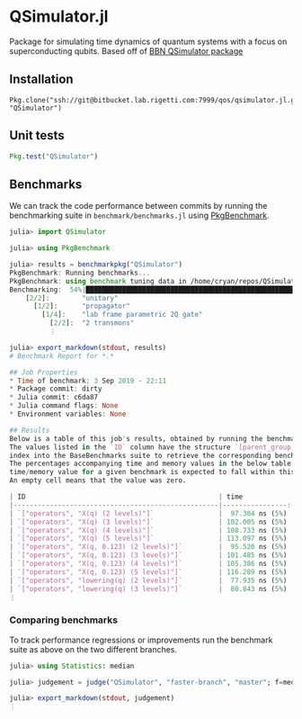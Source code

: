 # QSimulator.jl

Package for simulating time dynamics of quantum systems with a focus on superconducting qubits.
Based off of [BBN QSimulator package](https://github.com/BBN-Q/QSimulator.jl)

## Installation

```
Pkg.clone("ssh://git@bitbucket.lab.rigetti.com:7999/qos/qsimulator.jl.git", "QSimulator")
```

## Unit tests

```julia
Pkg.test("QSimulator")
```

## Benchmarks

We can track the code performance between commits by running the benchmarking suite in
`benchmark/benchmarks.jl` using [PkgBenchmark](https://github.com/JuliaCI/PkgBenchmark.jl).

```julia
julia> import QSimulator

julia> using PkgBenchmark

julia> results = benchmarkpkg("QSimulator")
PkgBenchmark: Running benchmarks...
PkgBenchmark: using benchmark tuning data in /home/cryan/repos/QSimulator.jl/benchmark/tune.json
Benchmarking:  54%|███████████████████████████████████████████████████████████████▎                                                      |  ETA: 0:01:00
    [2/2]:        "unitary"
      [1/2]:      "propagator"
        [1/4]:    "lab frame parametric 2Q gate"
          [2/2]:  "2 transmons"
          ⋮

julia> export_markdown(stdout, results)
# Benchmark Report for *.*

## Job Properties
* Time of benchmark: 3 Sep 2019 - 22:11
* Package commit: dirty
* Julia commit: c6da87
* Julia command flags: None
* Environment variables: None

## Results
Below is a table of this job's results, obtained by running the benchmarks.
The values listed in the `ID` column have the structure `[parent_group, child_group, ..., key]`, and can be used to
index into the BaseBenchmarks suite to retrieve the corresponding benchmarks.
The percentages accompanying time and memory values in the below table are noise tolerances. The "true"
time/memory value for a given benchmark is expected to fall within this percentage of the reported value.
An empty cell means that the value was zero.

| ID                                                | time            | GC time    | memory          | allocations |
|---------------------------------------------------|----------------:|-----------:|----------------:|------------:|
| `["operators", "X(q) (2 levels)"]`                |  97.304 ns (5%) |            |  272 bytes (1%) |           4 |
| `["operators", "X(q) (3 levels)"]`                | 102.005 ns (5%) |            |  320 bytes (1%) |           4 |
| `["operators", "X(q) (4 levels)"]`                | 108.733 ns (5%) |            |  384 bytes (1%) |           4 |
| `["operators", "X(q) (5 levels)"]`                | 113.097 ns (5%) |            |  464 bytes (1%) |           4 |
| `["operators", "X(q, 0.123) (2 levels)"]`         |  95.520 ns (5%) |            |  272 bytes (1%) |           4 |
| `["operators", "X(q, 0.123) (3 levels)"]`         | 101.485 ns (5%) |            |  320 bytes (1%) |           4 |
| `["operators", "X(q, 0.123) (4 levels)"]`         | 105.386 ns (5%) |            |  384 bytes (1%) |           4 |
| `["operators", "X(q, 0.123) (5 levels)"]`         | 116.289 ns (5%) |            |  464 bytes (1%) |           4 |
| `["operators", "lowering(q) (2 levels)"]`         |  77.935 ns (5%) |            |  240 bytes (1%) |           3 |
| `["operators", "lowering(q) (3 levels)"]`         |  80.843 ns (5%) |            |  288 bytes (1%) |           3 |
⋮
```

### Comparing benchmarks

To track performance regressions or improvements run the benchmark suite as above on the two
different branches.

```julia
julia> using Statistics: median

julia> judgement = judge("QSimulator", "faster-branch", "master"; f=median)

julia> export_markdown(stdout, judgement)
⋮
```
